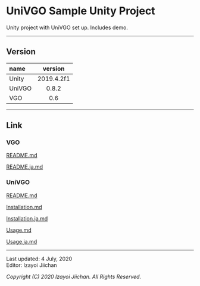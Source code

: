 # UniVGO Sample Unity Project

Unity project with UniVGO set up. Includes demo.

___
## Version

|name|version|
|:--|:--:|
|Unity|2019.4.2f1|
|UniVGO|0.8.2|
|VGO|0.6|

___
## Link

### VGO

[README.md](https://github.com/izayoijiichan/VGO/blob/master/README.md)

[README.ja.md](https://github.com/izayoijiichan/VGO/blob/master/README.ja.md)

### UniVGO

[README.md](https://github.com/izayoijiichan/VGO/blob/master/UniVgo/README.md)

[Installation.md](https://github.com/izayoijiichan/VGO/blob/master/Documentation~/UniVGO/Installation.md)

[Installation.ja.md](https://github.com/izayoijiichan/VGO/blob/master/Documentation~/UniVGO/Installation.ja.md)

[Usage.md](https://github.com/izayoijiichan/VGO/blob/master/Documentation~/UniVGO/Usage.md)

[Usage.ja.md](https://github.com/izayoijiichan/VGO/blob/master/Documentation~/UniVGO/Usage.ja.md)

___
Last updated: 4 July, 2020  
Editor: Izayoi Jiichan

*Copyright (C) 2020 Izayoi Jiichan. All Rights Reserved.*
